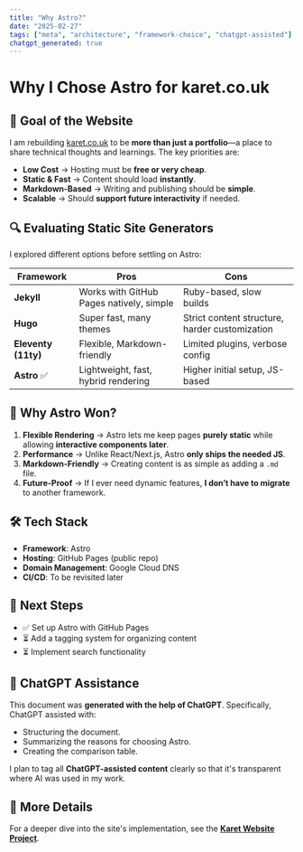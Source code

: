```yaml
---
title: "Why Astro?"
date: "2025-02-27"
tags: ["meta", "architecture", "framework-choice", "chatgpt-assisted"]
chatgpt_generated: true
---
```


# Why I Chose Astro for karet.co.uk

## 🚀 **Goal of the Website**

I am rebuilding [karet.co.uk](https://karet.co.uk) to be **more than just a portfolio**—a place to share technical thoughts and learnings. The key priorities are:

- **Low Cost** → Hosting must be **free or very cheap**.
- **Static & Fast** → Content should load **instantly**.
- **Markdown-Based** → Writing and publishing should be **simple**.
- **Scalable** → Should **support future interactivity** if needed.

## 🔍 **Evaluating Static Site Generators**

I explored different options before settling on Astro:

| Framework           | Pros                                     | Cons                                           |
| ------------------- | ---------------------------------------- | ---------------------------------------------- |
| **Jekyll**          | Works with GitHub Pages natively, simple | Ruby-based, slow builds                        |
| **Hugo**            | Super fast, many themes                  | Strict content structure, harder customization |
| **Eleventy (11ty)** | Flexible, Markdown-friendly              | Limited plugins, verbose config                |
| **Astro** ✅        | Lightweight, fast, hybrid rendering      | Higher initial setup, JS-based                 |

## 🌟 **Why Astro Won?**

1. **Flexible Rendering** → Astro lets me keep pages **purely static** while allowing **interactive components later**.
2. **Performance** → Unlike React/Next.js, Astro **only ships the needed JS**.
3. **Markdown-Friendly** → Creating content is as simple as adding a `.md` file.
4. **Future-Proof** → If I ever need dynamic features, **I don’t have to migrate** to another framework.

## 🛠 **Tech Stack**

- **Framework**: Astro
- **Hosting**: GitHub Pages (public repo)
- **Domain Management**: Google Cloud DNS
- **CI/CD**: To be revisited later

## 🔮 **Next Steps**

- ✅ Set up Astro with GitHub Pages
- ⏳ Add a tagging system for organizing content
- ⏳ Implement search functionality

## 🤖 **ChatGPT Assistance**

This document was **generated with the help of ChatGPT**. Specifically, ChatGPT assisted with:

- Structuring the document.
- Summarizing the reasons for choosing Astro.
- Creating the comparison table.

I plan to tag all **ChatGPT-assisted content** clearly so that it's transparent where AI was used in my work.

## 🔗 More Details

For a deeper dive into the site's implementation, see the **[Karet Website Project](/projects/karet-website/)**.
